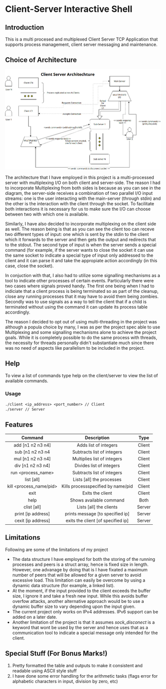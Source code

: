 # Client-Server Interactive Shell


## Introduction
This is a multi procesed and multiplexed Client Server TCP Application that supports process management, client server messaging and maintenance.


## Choice of Architecture

![Systems Programming Diagram](diagram.jpg "Architecture Diagram")

The architecture that I have employed in this project is a multi-processed server with multiplexing I/O on both client and server-side. The reason I had to incorporate Multiplexing from both sides is because as you can see in the diagram, the server-side receives a combination of two parallel I/O input streams: one is the user interacting with the main-server (through stdin) and the other is the interaction with the client through the socket. To facilitate both interactions it is necessary for us to make sure the I/O can choose between two with which one is available.

Similarly, I have also decided to incorporate multiplexing on the client side as well. The reason being is that as you can see the client too can receve two different types of input: one which is sent by the stdin to the client which it forwards to the server and then gets the output and redirects that to the stdout. The second type of input is when the server sends a special command (for example, if the server wants to close the socket it can use the same socket to indicate a special type of input only addressed to the client and it can parse it and take the appropiate action accordingly (in this case, close the socket).

In conjuction with that, I also had to utilize some signalling mechanisms as a tool to indicate other processes of certain events. Particularly there were two cases where signals proved handy. The first one being when I had to indiciate that a client process is being terminated so as part of the cleanup, close any running processes that it may have to avoid them being zombies. Secondly was to use signals as a way to tell the client that if a child is terminated without using the command it can update its process table accordingly.

The reason I decided to opt out of using multi-threading in the project was although a popula choice by many, I was as per the project spec able to use Multiplexing and some signalling mechanisms alone to achieve the project goals. While it is completely possible to do the same process with threads, the necessity for threads personally didn't substantiate much since there was no need of aspects like parallelism to be included in the project.


## Help
To view a list of commands type help on the client/server to view the list of available commands.
### Usage
```
./client <ip_address> <port_number> // Client
./server // Server
```

## Features

| Command                | Description                         | Type  |
|:----------------------:|:-----------------------------------:|:-----:|
| add [n1 n2 n3 n4]      | Adds list of integers               |Client |
| sub [n1 n2 n3 n4       | Subtracts list of integers          |Client |
| mul [n1 n2 n3 n4]      | Multiplies list of integers         |Client |
| div [n1 n2 n3 n4]      | Divides list of integers            |Client |
| run <process_name>     | Subtracts list of integers          |Client |
| list [all]             | Lists [all] the processes           |Client |
| kill <process_name/pid>| Kills processspecified by name/pid  |Client |
| exit                   | Exits the client                    |Client |
| help                   | Shows available command             | Both  |
| clist [all]            | Lists [all] the clients             | Server|
| print [ip address]     | prints message [to specified ip]    | Server|
| cexit [ip address]     | exits the client [of specified ip]  | Server|

## Limitations
Following are some of the limitations of my project
- The data structure I have employed for both the storing of the running processes and peers is a struct array, hence is fixed size in length. However, one advanage by doing that is I have fixated a maximum number of peers that will be allowed for a given server to avoid excessive load. This limitation can easily be overcome by using a dynamic data structure (for example, a linked list).
- At the moment, if the input provided to the client exceeds the buffer size, I ignore it and take a fresh new input. While this avoids buffer overfow attacks, another alternative approach would be to use a dynamic buffer size to vary depending upon the input given.
- The current project only works on IPv4 addresses. IPv6 support can be added on a later date.
- Another limitation of the project is that it assumes *sock_disconect* is a keyword that wont be used by the server and hence uses that as a communication tool to indicate a special message only intended for the client. 

## Special Stuff (For Bonus Marks!)
1. Pretty formatted the table and outputs to make it consistent and readable using ASCII style stuff
2. I have done some error handling for the arithmetic tasks (flags error for alphabetic characters in input, division by zero, etc)